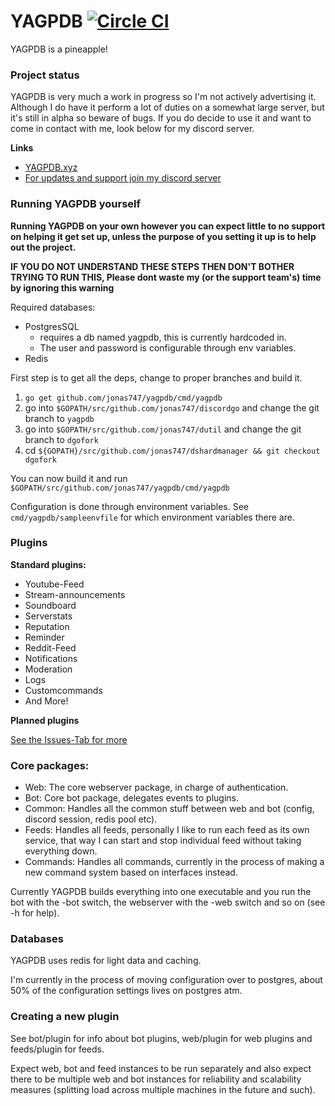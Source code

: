 YAGPDB  [![Circle CI](https://circleci.com/gh/jonas747/yagpdb.svg?style=svg)](https://circleci.com/gh/jonas747/yagpdb) 
================
    

YAGPDB is a pineapple!

### Project status

YAGPDB is very much a work in progress so I'm not actively advertising it. Although I do have it perform a lot of duties on a somewhat large server, but it's still in alpha so beware of bugs. If you do decide to use it and want to come in contact with me, look below for my discord server.

**Links**
 - [YAGPDB.xyz](http://yagpdb.xyz)
 - [For updates and support join my discord server](https://discord.gg/Cj6kCba)

### Running YAGPDB yourself

**Running YAGPDB on your own however you can expect little to no support on helping it get set up, unless the purpose of you setting it up is to help out the project.**

**IF YOU DO NOT UNDERSTAND THESE STEPS THEN DON'T BOTHER TRYING TO RUN THIS, Please dont waste my (or the support team's) time by ignoring this warning**

Required databases: 
 - PostgresSQL
     + requires a db named yagpdb, this is currently hardcoded in.
     + The user and password is configurable through env variables.
 - Redis

First step is to get all the deps, change to proper branches and build it.

1. `go get github.com/jonas747/yagpdb/cmd/yagpdb`
2. go into `$GOPATH/src/github.com/jonas747/discordgo` and change the git branch to `yagpdb`
2. go into `$GOPATH/src/github.com/jonas747/dutil` and change the git branch to `dgofork`
3. cd `${GOPATH}/src/github.com/jonas747/dshardmanager && git checkout dgofork`


You can now build it and run `$GOPATH/src/github.com/jonas747/yagpdb/cmd/yagpdb`

Configuration is done through environment variables. See `cmd/yagpdb/sampleenvfile` for which environment variables there are.


### Plugins

**Standard plugins:**

* Youtube-Feed
* Stream-announcements
* Soundboard
* Serverstats
* Reputation
* Reminder
* Reddit-Feed
* Notifications
* Moderation
* Logs
* Customcommands
* And More!

**Planned plugins**

[See the Issues-Tab for more](https://github.com/jonas747/yagpdb/issues)

### Core packages:

- Web: The core webserver package, in charge of authentication.
- Bot: Core bot package, delegates events to plugins.
- Common: Handles all the common stuff between web and bot (config, discord session, redis pool etc).
- Feeds: Handles all feeds, personally I like to run each feed as its own service, that way I can start and stop individual feed without   taking everything down.
- Commands: Handles all commands, currently in the process of making a new command system based on interfaces instead.

Currently YAGPDB builds everything into one executable and you run the bot with the -bot switch, the webserver with the -web switch and so on (see -h for help).

### Databases

YAGPDB uses redis for light data and caching.

I'm currently in the process of moving configuration over to postgres, about 50% of the configuration settings lives on postgres atm.

### Creating a new plugin

See bot/plugin for info about bot plugins, web/plugin for web plugins and feeds/plugin for feeds.

Expect web, bot and feed instances to be run separately and also expect there to be multiple web and bot instances for reliability and scalability measures (splitting load across multiple machines in the future and such).
